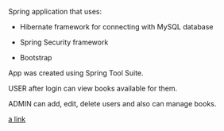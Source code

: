 Spring application that uses:

- Hibernate framework for connecting with MySQL database

- Spring Security framework

- Bootstrap

App was created using Spring Tool Suite.

USER after login can view books available for them.

ADMIN can add, edit, delete users and also can manage books.

[a link](http://springsecurity-springsecurity.44fs.preview.openshiftapps.com/SpringLoginRegisterHibernate)
